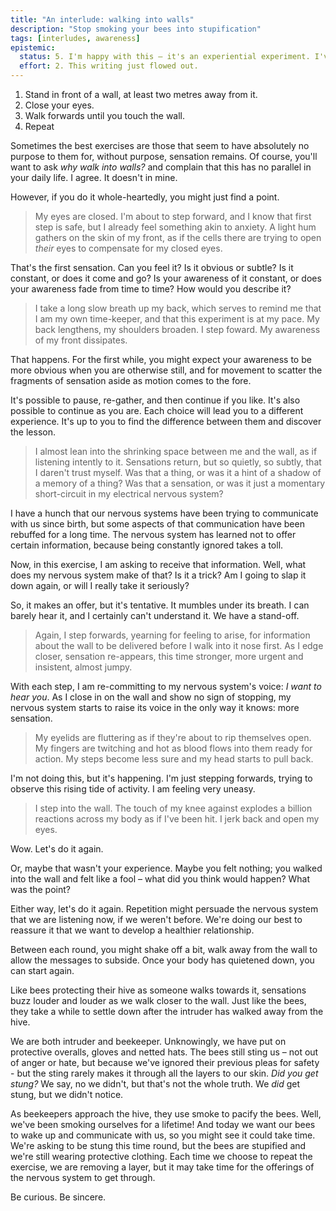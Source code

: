 ```yaml
---
title: "An interlude: walking into walls"
description: "Stop smoking your bees into stupification"
tags: [interludes, awareness]
epistemic:
  status: 5. I'm happy with this – it's an experiential experiment. I've done my bit, so it's time for you to do yours.
  effort: 2. This writing just flowed out.
---
```


1. Stand in front of a wall, at least two metres away from it.
1. Close your eyes.
1. Walk forwards until you touch the wall.
1. Repeat

Sometimes the best exercises are those that seem to have absolutely no purpose to them for, without purpose, sensation remains. Of course, you'll want to ask _why walk into walls?_ and complain that this has no parallel in your daily life. I agree. It doesn't in mine.

However, if you do it whole-heartedly, you might just find a point.

> My eyes are closed. I'm about to step forward, and I know that first step is safe, but I already feel something akin to anxiety. A light hum gathers on the skin of my front, as if the cells there are trying to open _their_ eyes to compensate for my closed eyes.

That's the first sensation. Can you feel it? Is it obvious or subtle? Is it constant, or does it come and go? Is your awareness of it constant, or does your awareness fade from time to time? How would you describe it?

> I take a long slow breath up my back, which serves to remind me that I am my own time-keeper, and that this experiment is at my pace. My back lengthens, my shoulders broaden. I step foward. My awareness of my front dissipates.

That happens. For the first while, you might expect your awareness to be more obvious when you are otherwise still, and for movement to scatter the fragments of sensation aside as motion comes to the fore.

It's possible to pause, re-gather, and then continue if you like. It's also possible to continue as you are. Each choice will lead you to a different experience. It's up to you to find the difference between them and discover the lesson.

> I almost lean into the shrinking space between me and the wall, as if listening intently to it. Sensations return, but so quietly, so subtly, that I daren't trust myself. Was that a thing, or was it a hint of a shadow of a memory of a thing? Was that a sensation, or was it just a momentary short-circuit in my electrical nervous system?

I have a hunch that our nervous systems have been trying to communicate with us since birth, but some aspects of that communication have been rebuffed for a long time. The nervous system has learned not to offer certain information, because being constantly ignored takes a toll.

Now, in this exercise, I am asking to receive that information. Well, what does my nervous system make of that? Is it a trick? Am I going to slap it down again, or will I really take it seriously?

So, it makes an offer, but it's tentative. It mumbles under its breath. I can barely hear it, and I certainly can't understand it. We have a stand-off.

> Again, I step forwards, yearning for feeling to arise, for information about the wall to be delivered before I walk into it nose first. As I edge closer, sensation re-appears, this time stronger, more urgent and insistent, almost jumpy.

With each step, I am re-committing to my nervous system's voice: _I want to hear you_. As I close in on the wall and show no sign of stopping, my nervous system starts to raise its voice in the only way it knows: more sensation.

> My eyelids are fluttering as if they're about to rip themselves open. My fingers are twitching and hot as blood flows into them ready for action. My steps become less sure and my head starts to pull back.

I'm not doing this, but it's happening. I'm just stepping forwards, trying to observe this rising tide of activity. I am feeling very uneasy.

> I step into the wall. The touch of my knee against explodes a billion reactions across my body as if I've been hit. I jerk back and open my eyes.

Wow. Let's do it again.

Or, maybe that wasn't your experience. Maybe you felt nothing; you walked into the wall and felt like a fool – what did you think would happen? What was the point?

Either way, let's do it again. Repetition might persuade the nervous system that we are listening now, if we weren't before. We're doing our best to reassure it that we want to develop a healthier relationship.

Between each round, you might shake off a bit, walk away from the wall to allow the messages to subside. Once your body has quietened down, you can start again.

Like bees protecting their hive as someone walks towards it, sensations buzz louder and louder as we walk closer to the wall. Just like the bees, they take a while to settle down after the intruder has walked away from the hive.

We are both intruder and beekeeper. Unknowingly, we have put on protective overalls, gloves and netted hats. The bees still sting us – not out of anger or hate, but because we've ignored their previous pleas for safety - but the sting rarely makes it through all the layers to our skin. _Did you get stung?_ We say, no we didn't, but that's not the whole truth. We _did_ get stung, but we didn't notice.

As beekeepers approach the hive, they use smoke to pacify the bees. Well, we've been smoking ourselves for a lifetime! And today we want our bees to wake up and communicate with us, so you might see it could take time. We're asking to be stung this time round, but the bees are stupified and we're still wearing protective clothing. Each time we choose to repeat the exercise, we are removing a layer, but it may take time for the offerings of the nervous system to get through.

Be curious. Be sincere.
